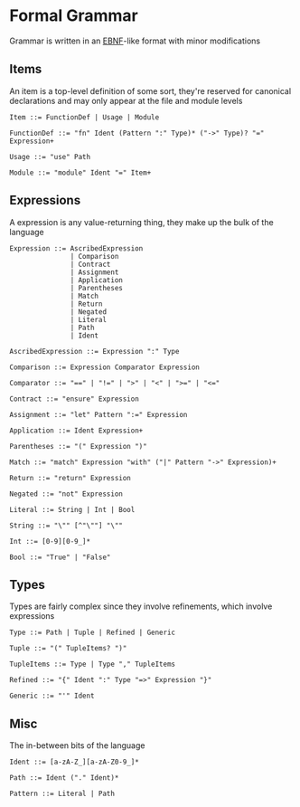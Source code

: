 # Formal Grammar

Grammar is written in an [EBNF]-like format with minor modifications  

## Items

An item is a top-level definition of some sort, they're reserved for canonical declarations and may only appear at the file
and module levels

```ebnf
Item ::= FunctionDef | Usage | Module

FunctionDef ::= "fn" Ident (Pattern ":" Type)* ("->" Type)? "=" Expression+

Usage ::= "use" Path

Module ::= "module" Ident "=" Item+
```

## Expressions

A expression is any value-returning thing, they make up the bulk of the language

```ebnf
Expression ::= AscribedExpression
               | Comparison
               | Contract
               | Assignment
               | Application
               | Parentheses
               | Match
               | Return
               | Negated
               | Literal
               | Path
               | Ident

AscribedExpression ::= Expression ":" Type

Comparison ::= Expression Comparator Expression

Comparator ::= "==" | "!=" | ">" | "<" | ">=" | "<="

Contract ::= "ensure" Expression

Assignment ::= "let" Pattern ":=" Expression

Application ::= Ident Expression+

Parentheses ::= "(" Expression ")"

Match ::= "match" Expression "with" ("|" Pattern "->" Expression)+

Return ::= "return" Expression

Negated ::= "not" Expression

Literal ::= String | Int | Bool

String ::= "\"" [^"\""] "\""

Int ::= [0-9][0-9_]*

Bool ::= "True" | "False"
```

## Types

Types are fairly complex since they involve refinements, which involve expressions

```ebnf
Type ::= Path | Tuple | Refined | Generic

Tuple ::= "(" TupleItems? ")"

TupleItems ::= Type | Type "," TupleItems

Refined ::= "{" Ident ":" Type "=>" Expression "}"

Generic ::= "'" Ident
```

## Misc

The in-between bits of the language

```ebnf
Ident ::= [a-zA-Z_][a-zA-Z0-9_]*

Path ::= Ident ("." Ident)*

Pattern ::= Literal | Path
```

[EBNF]: (https://en.wikipedia.org/wiki/Extended_Backus%E2%80%93Naur_form)
